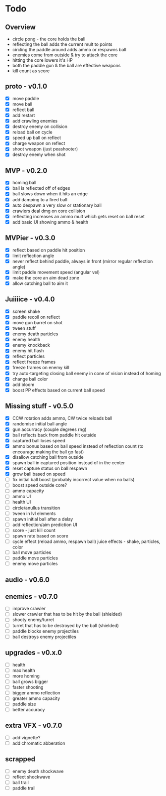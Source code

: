 # Todo

## Overview

- circle pong - the core holds the ball
- reflecting the ball adds the current mult to points
- circling the paddle around adds ammo or respawns ball
- enemies come from outside & try to attack the core
- hitting the core lowers it's HP
- both the paddle gun & the ball are effective weapons
- kill count as score

## proto - v0.1.0

- [x] move paddle
- [x] move ball
- [x] reflect ball
- [x] add restart
- [x] add crawling enemies
- [x] destroy enemy on collision 
- [x] reload ball on cycle
- [x] speed up ball on reflect
- [x] charge weapon on reflect
- [x] shoot weapon (just peashooter)
- [x] destroy enemy when shot

## MVP - v0.2.0
- [x] homing ball
- [x] ball is reflected off of edges
- [x] ball slows down when it hits an edge
- [x] add damping to a fired ball
- [x] auto despawn a very slow or stationary ball
- [x] crawlers deal dmg on core collision
- [x] reflecting increases an ammo mult which gets reset on ball reset
- [x] add basic UI showing ammo & health

## MVPier - v0.3.0

- [x] reflect based on paddle hit position
- [x] limit reflection angle
- [x] never reflect behind paddle, always in front (mirror regular reflection angle)
- [x] limit paddle movement speed (angular vel)
- [x] make the core an aim dead zone
- [x] allow catching ball to aim it

## Juiiiice - v0.4.0

- [x] screen shake
- [x] paddle recoil on reflect
- [x] move gun barrel on shot
- [x] tween stuff
- [x] enemy death particles
- [x] enemy health
- [x] enemy knockback
- [x] enemy hit flash
- [x] reflect particles
- [x] reflect freeze frames
- [x] freeze frames on enemy kill
- [x] try auto-targeting closing ball enemy in cone of vision instead of homing
- [x] change ball color
- [x] add bloom
- [x] boost PP effects based on current ball speed

## Missing stuff - v0.5.0

- [x] CCW rotation adds ammo, CW twice reloads ball
- [x] randomise initial ball angle
- [x] gun accurracy (couple degrees rng)
- [x] ball reflects back from paddle hit outside
- [x] captured ball loses speed
- [x] ammo bonus based on ball speed instead of reflection count (to encourage making the ball go fast)
- [x] disallow catching ball from outside
- [x] spawn ball in captured position instead of in the center
- [x] reset capture status on ball respawn
- [x] grow ball based on speed
- [ ] fix initial ball boost (probably incorrect value when no balls)
- [ ] boost speed outside core?
- [ ] ammo capacity
- [ ] ammo UI
- [ ] health UI
- [ ] circle/anullus transition
- [ ] tween in lvl elements
- [ ] spawn initial ball after a delay
- [ ] add reflection/aim prediction UI
- [ ] score - just kill count
- [ ] spawn rate based on score
- [ ] cycle effect (reload ammo, respawn ball) juice effects - shake, particles, color
- [ ] ball move particles
- [ ] paddle move particles
- [ ] enemy move particles

## audio - v0.6.0

## enemies - v0.7.0

- [ ] improve crawler
- [ ] slower crawler that has to be hit by the ball (shielded)
- [ ] shooty enemy/turret
- [ ] turret that has to be destroyed by the ball (shielded)
- [ ] paddle blocks enemy projectiles
- [ ] ball destroys enemy projectiles

## upgrades - v0.x.0

- [ ] health
- [ ] max health
- [ ] more homing
- [ ] ball grows bigger
- [ ] faster shooting
- [ ] bigger ammo reflection
- [ ] greater ammo capacity
- [ ] paddle size
- [ ] better accuracy

## extra VFX - v0.7.0

- [ ] add vignette?
- [ ] add chromatic abberation

## scrapped

- [ ] enemy death shockwave
- [ ] reflect shockwave
- [ ] ball trail
- [ ] paddle trail
